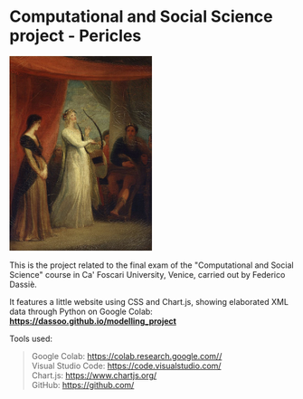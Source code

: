 # Computational and Social Science project - Pericles

<img src="https://github.com/Dassoo/csscience_project/blob/main/images/Marina_singing_before_Pericles_(Stothard,_1825).jpg?raw=true" width="50%"></img> 

This is the project related to the final exam of the "Computational and Social Science" course in Ca' Foscari University, Venice, carried out by Federico Dassiè.

It features a little website using CSS and Chart.js, showing elaborated XML data through Python on Google Colab: **https://dassoo.github.io/modelling_project**

Tools used: 
  > Google Colab: https://colab.research.google.com// <br />
  > Visual Studio Code: https://code.visualstudio.com/ <br />
  > Chart.js: https://www.chartjs.org/ <br />
  > GitHub: https://github.com/ <br />
